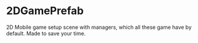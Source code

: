 # 2DGamePrefab
 2D Mobile game setup scene with managers, which all these game have by default. Made to save your time.
